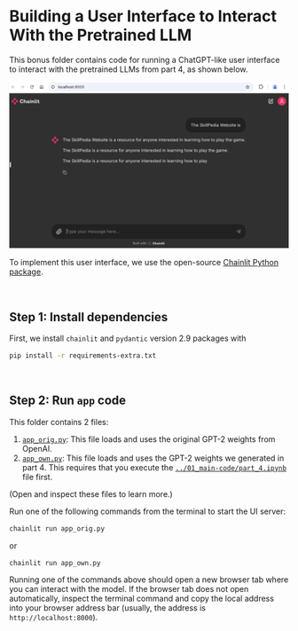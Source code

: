 # Building a User Interface to Interact With the Pretrained LLM



This bonus folder contains code for running a ChatGPT-like user interface to interact with the pretrained LLMs from part 4, as shown below.



![Chainlit UI example](https://raw.githubusercontent.com/Sangwan70/Building-an-LLM-From-Scratch/refs/heads/main/part_4/images/chainlit-orig.webp)



To implement this user interface, we use the open-source [Chainlit Python package](https://github.com/Chainlit/chainlit).

&nbsp;
## Step 1: Install dependencies

First, we install `chainlit` and `pydantic` version 2.9 packages with

```bash
pip install -r requirements-extra.txt
```

&nbsp;
## Step 2: Run `app` code

This folder contains 2 files:

1. [`app_orig.py`](app_orig.py): This file loads and uses the original GPT-2 weights from OpenAI. 
2. [`app_own.py`](app_own.py): This file loads and uses the GPT-2 weights we generated in part 4. This requires that you execute the [`../01_main-code/part_4.ipynb`](../01_main-code/part_4.ipynb) file first.

(Open and inspect these files to learn more.)

Run one of the following commands from the terminal to start the UI server:

```bash
chainlit run app_orig.py
```

or

```bash
chainlit run app_own.py
```

Running one of the commands above should open a new browser tab where you can interact with the model. If the browser tab does not open automatically, inspect the terminal command and copy the local address into your browser address bar (usually, the address is `http://localhost:8000`).